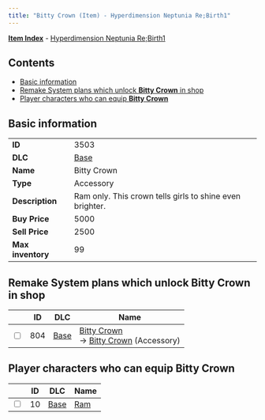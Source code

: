 ```yaml
---
title: "Bitty Crown (Item) - Hyperdimension Neptunia Re;Birth1"
---
```


[**Item Index**](/neptunia/rb1/item/index.html) - [Hyperdimension Neptunia Re;Birth1](/neptunia/rb1)

## Contents

- [Basic information](#basic-information)
- [Remake System plans which unlock **Bitty Crown** in shop](#remake-system-plans-which-unlock-bitty-crown-in-shop)
- [Player characters who can equip **Bitty Crown**](#player-characters-who-can-equip-bitty-crown)

## Basic information

|   |   |
| -- | -- |
| **ID** | 3503 |
| **DLC** | [Base](/neptunia/rb1/dlc/1-base.html) |
| **Name** | Bitty Crown |
| **Type** | Accessory |
| **Description** | Ram only. This crown tells girls to shine even brighter. |
| **Buy Price** | 5000 |
| **Sell Price** | 2500 |
| **Max inventory** | 99 |


## Remake System plans which unlock **Bitty Crown** in shop

|    | ID | DLC | Name |
| -- | -- | --- | ---- |
| <input type="checkbox" id="rb1-remake-1-804" class="trackbox" /> | 804 | [Base](/neptunia/rb1/dlc/1-base.html) | [Bitty Crown](/neptunia/rb1/remake/1-804-bitty-crown.html)<br /> → [Bitty Crown](/neptunia/rb1/item/1-3503-bitty-crown.html) (Accessory) |


## Player characters who can equip **Bitty Crown**

|    | ID | DLC | Name |
| -- | -- | --- | ---- |
| <input type="checkbox" id="rb1-player-1-10" class="trackbox" /> | 10 | [Base](/neptunia/rb1/dlc/1-base.html) | [Ram](/neptunia/rb1/player/1-10-ram.html) |
